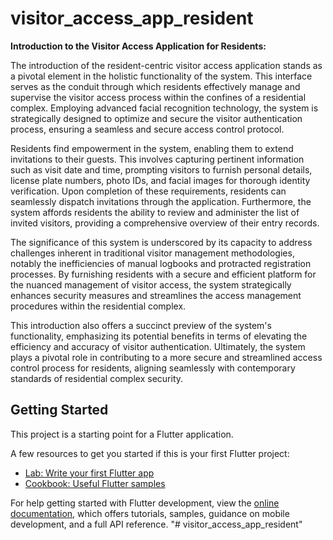 # visitor_access_app_resident

**Introduction to the Visitor Access Application for Residents:**

The introduction of the resident-centric visitor access application stands as a pivotal element in the holistic functionality of the system. This interface serves as the conduit through which residents effectively manage and supervise the visitor access process within the confines of a residential complex. Employing advanced facial recognition technology, the system is strategically designed to optimize and secure the visitor authentication process, ensuring a seamless and secure access control protocol.

Residents find empowerment in the system, enabling them to extend invitations to their guests. This involves capturing pertinent information such as visit date and time, prompting visitors to furnish personal details, license plate numbers, photo IDs, and facial images for thorough identity verification. Upon completion of these requirements, residents can seamlessly dispatch invitations through the application. Furthermore, the system affords residents the ability to review and administer the list of invited visitors, providing a comprehensive overview of their entry records.

The significance of this system is underscored by its capacity to address challenges inherent in traditional visitor management methodologies, notably the inefficiencies of manual logbooks and protracted registration processes. By furnishing residents with a secure and efficient platform for the nuanced management of visitor access, the system strategically enhances security measures and streamlines the access management procedures within the residential complex.

This introduction also offers a succinct preview of the system's functionality, emphasizing its potential benefits in terms of elevating the efficiency and accuracy of visitor authentication. Ultimately, the system plays a pivotal role in contributing to a more secure and streamlined access control process for residents, aligning seamlessly with contemporary standards of residential complex security.

## Getting Started

This project is a starting point for a Flutter application.

A few resources to get you started if this is your first Flutter project:

- [Lab: Write your first Flutter app](https://docs.flutter.dev/get-started/codelab)
- [Cookbook: Useful Flutter samples](https://docs.flutter.dev/cookbook)

For help getting started with Flutter development, view the
[online documentation](https://docs.flutter.dev/), which offers tutorials,
samples, guidance on mobile development, and a full API reference.
"# visitor_access_app_resident" 
